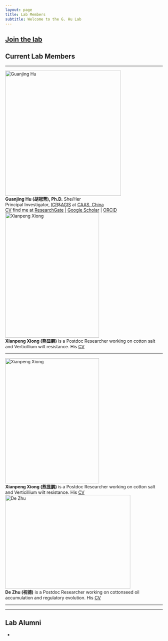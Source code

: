 ```yaml
---
layout: page
title: Lab Members
subtitle: Welcome to the G. Hu Lab
---
```



## [Join the lab](/positions)

## Current Lab Members

-----

<div class="responsive">
  <div class="img">
    <a target="_blank">
      <img src="/img/profile.jpg" alt="Guanjing Hu" width="370" height="400" >
    </a>
  </div>
<b>Guanjing Hu (胡冠菁), Ph.D.</b> She/Her
<br>Principal Investigator, <a href="http://cri.caas.cn/en/aboutccri/index.htm">ICR</a>&<a href="http://agis.caas.cn/en/research/principalinvestigator/253199.htm">AGIS</a> at <a href="http://www.caas.cn/en/">CAAS, China</a>
<br><a href="/cv">CV</a> find me at <a href="https://www.researchgate.net/profile/Guanjing-Hu">ResearchGate</a> | <a href="https://scholar.google.com/citations?user=6PMcbdoAAAAJ&hl=en">Google Scholar</a> | <a href="https://orcid.org/0000-0001-8552-7394">ORCID</a> 
</div>



<div class="responsive">
  <div class="img">
    <a target="_blank">
      <img src="/img/xxp.jpg" alt="Xianpeng Xiong" width="300" height="400">
    </a>
  </div>
<b>Xianpeng Xiong (熊显鹏)</b> is a Postdoc Researcher working on cotton salt and Verticillium wilt resistance. His <a href="/CV_xxiong.pdf">CV</a>
</div>

<div class="clearfix"></div>

------------

<div class="responsive">
  <div class="img">
    <a target="_blank">
      <img src="/img/xxp.jpg" alt="Xianpeng Xiong" width="300" height="400">
    </a>
  </div>
</div>

<div class="responsive">
<b>Xianpeng Xiong (熊显鹏)</b> is a Postdoc Researcher working on cotton salt and Verticillium wilt resistance. His <a href="/CV_xxiong.pdf">CV</a>
</div>

<div class="responsive">
  <div class="img">
    <a target="_blank">
      <img src="/img/zd.jpg" alt="De Zhu" width="400" height="300">
    </a>
  </div>
</div>

<div class="responsive">
<b>De Zhu (祝德)</b> is a Postdoc Researcher working on cottonseed oil accumulation and regulatory evolution. His <a href="/CV_dzhu.pdf">CV</a>
</div>

<div class="clearfix"></div>

------------

-------------------------

## Lab Alumni

- 
